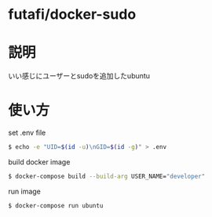 # futafi/docker-sudo

# 説明
いい感じにユーザーとsudoを追加したubuntu

# 使い方

set .env file
```bash
$ echo -e "UID=$(id -u)\nGID=$(id -g)" > .env
```

build docker image
```bash
$ docker-compose build --build-arg USER_NAME="developer"
```

run image
```bash
$ docker-compose run ubuntu
```
